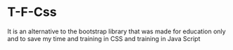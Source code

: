 # T-F-Css
It is an alternative to the bootstrap library that was made for education only and to save my time and training in CSS and training in Java Script
